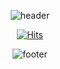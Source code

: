 <div align=center>

  ![header](https://capsule-render.vercel.app/api?type=waving&color=auto&height=280&section=header&text=KimBaek%Seyeong&fontSize=70)

  [![Hits](https://hits.seeyoufarm.com/api/count/incr/badge.svg?url=https%3A%2F%2Fgithub.com%2FKimBaek-Seyeong%2Fhit-counter&count_bg=%23D18EFF&title_bg=%23FFE681&icon=&icon_color=%23FFFFFF&title=hits&edge_flat=false)](https://hits.seeyoufarm.com) 
	
  ![footer](https://capsule-render.vercel.app/api?type=waving&color=auto&height=120&section=footer)	

</div>
